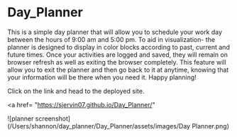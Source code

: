# Day_Planner

This is a simple day planner that will allow you to schedule your work day between the hours of 9:00 am and 5:00 pm. To aid in visualization- the planner is designed to display in color blocks according to past, current and future times. Once your activities are logged and saved, they will remain on browser refresh as well as exiting the browser completely. This feature will allow you to exit the planner and then go back to it at anytime, knowing that your information will be there when you need it. Happy planning!

Click on the link and head to the deployed site.

<a href= "https://sjervin07.github.io/Day_Planner/"

![planner screenshot](/Users/shannon/day_planner/Day_Planner/assets/images/Day Planner.png)